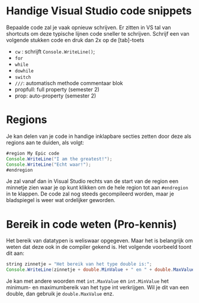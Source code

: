 # Handige Visual Studio code snippets

Bepaalde code zal je vaak opnieuw schrijven. Er zitten in VS tal van shortcuts om deze typische lijnen code sneller te schrijven. Schrijf een van volgende stukken code en druk dan 2x op de [tab]-toets
* ``cw`` : schrijft ``Console.WriteLine()``;
* ``for``
* ``while``
* ``dowhile``
* ``switch``
* ``///``: automatisch methode commentaar blok
* propfull: full property  (semester 2)
* prop: auto-property (semester 2)

# Regions
Je kan delen van je code in handige inklapbare secties zetten door deze als regions aan te duiden, als volgt:
```java
#region My Epic code
Console.WriteLine("I am the greatest!");
Console.WriteLine("Echt waar!");
#endregion
```

Je zal vanaf dan in Visual Studio rechts van de start van de region een minnetje zien waar je op kunt klikken om de hele region tot aan ``#endregion`` in te klappen. De code zal nog steeds gecompileerd worden, maar je bladspiegel is weer wat ordelijker geworden. 

# Bereik in code weten (Pro-kennis)
Het bereik van  datatypen is weliswaar opgegeven. Maar het is belangrijk om weten dat deze ook in de compiler gekend is. Het volgende voorbeeld toont dit aan:

```java
string zinnetje = "Het bereik van het type double is:";
Console.WriteLine(zinnetje + double.MinValue + " en " + double.MaxValue);
```

Je kan met andere woorden met `int.MaxValue` en `int.MinValue` het minimum- en maximumbereik van het type int verkrijgen. Wil je dit van een double, dan gebruik je `double.MaxValue` enz.




